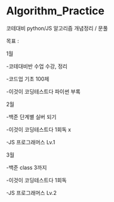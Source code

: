 # Algorithm_Practice
코테대비 python/JS 알고리즘 개념정리 / 문풀

목표 : 

1월

-코테대비반 수업 수강, 정리

-코드업 기초 100제

-이것이 코딩테스트다 파이썬 부록 

2월

-백준 단계별 실버 되기

-이것이 코딩테스트다 1회독 x

-JS 프로그래머스 Lv.1

3월

-백준 class 3까지 

-이것이 코딩테스트다 1회독

-JS 프로그래머스 Lv.2
